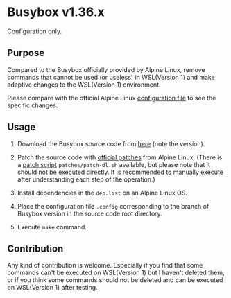 # Busybox v1.36.x
Configuration only.

## Purpose

Compared to the Busybox officially provided by Alpine Linux, remove commands that cannot be used (or useless) in WSL(Version 1) and make adaptive changes to the WSL(Version 1) environment.

Please compare with the official Alpine Linux [configuration file](https://git.alpinelinux.org/aports/plain/main/busybox/busyboxconfig) to see the specific changes.

## Usage

1. Download the Busybox source code from [here](https://www.busybox.net/downloads/) (note the version).

2. Patch the source code with [official patches](https://git.alpinelinux.org/aports/tree/main/busybox) from Alpine Linux. (There is a [patch script](patches/patch-dl.sh) `patches/patch-dl.sh` available, but please note that it should not be executed directly. It is recommended to manually execute after understanding each step of the operation.)

3. Install dependencies in the `dep.list` on an Alpine Linux OS.

4. Place the configuration file `.config` corresponding to the branch of Busybox version in the source code root directory.

5. Execute `make` command.

## Contribution

Any kind of contribution is welcome. Especially if you find that some commands can't be executed on WSL(Version 1) but I haven't deleted them, or if you think some commands should not be deleted and can be executed on WSL(Version 1) after testing.